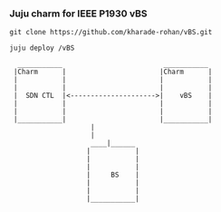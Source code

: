### Juju charm for IEEE P1930 vBS

`git clone https://github.com/kharade-rohan/vBS.git`

`juju deploy /vBS`


      ___________                         ___________
     |Charm      |                       |Charm      |
     |           |                       |           |
     |           |                       |           |
     |  SDN CTL  |<--------------------->|    vBS    |
     |           |                       |           |
     |           |                       |           |
     |___________|                       |___________|
						|
						|
					    ____|______
					   |           |
					   |           |
					   |           |
					   |     BS    |
					   |           |
					   |           |
					   |___________|
